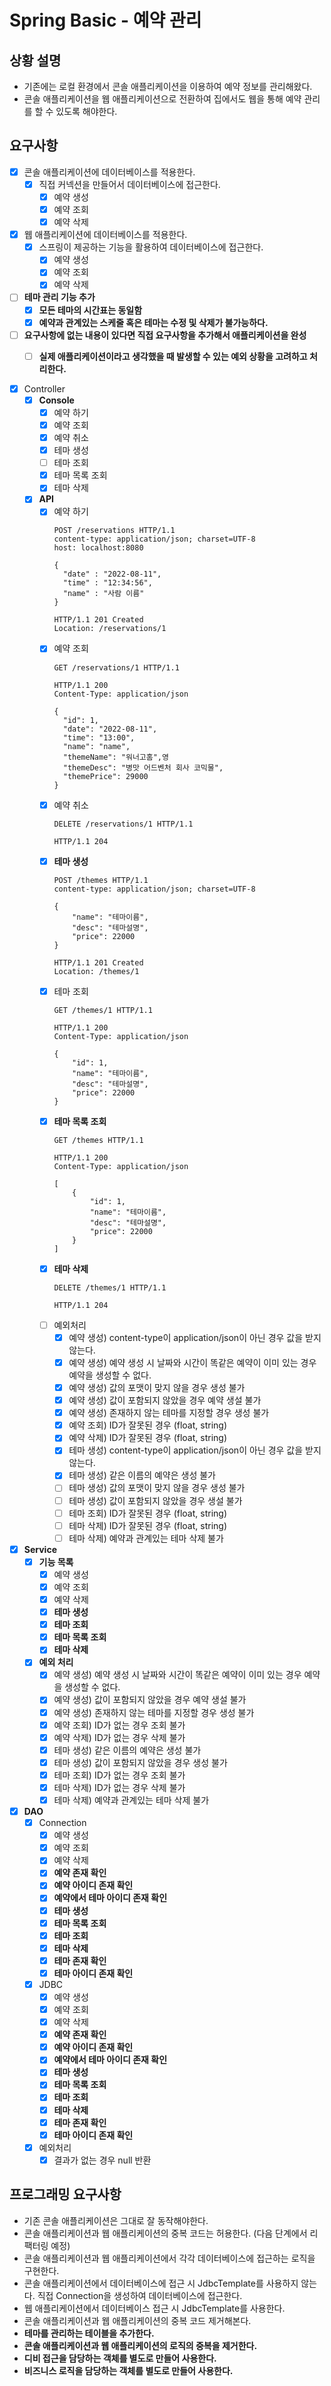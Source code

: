 # Spring Basic - 예약 관리

## 상황 설명

- 기존에는 로컬 환경에서 콘솔 애플리케이션을 이용하여 예약 정보를 관리해왔다.
- 콘솔 애플리케이션을 웹 애플리케이션으로 전환하여 집에서도 웹을 통해 예약 관리를 할 수 있도록 해야한다.

## 요구사항

- [X] 콘솔 애플리케이션에 데이터베이스를 적용한다.
  - [X] 직접 커넥션을 만들어서 데이터베이스에 접근한다.
    - [X] 예약 생성
    - [X] 예약 조회
    - [X] 예약 삭제
- [X] 웹 애플리케이션에 데이터베이스를 적용한다.
  -  [X] 스프링이 제공하는 기능을 활용하여 데이터베이스에 접근한다.
    - [X] 예약 생성
    - [X] 예약 조회
    - [X] 예약 삭제
- [ ] **테마 관리 기능 추가**
  - [X] **모든 테마의 시간표는 동일함**
  - [X] **예약과 관계있는 스케줄 혹은 테마는 수정 및 삭제가 불가능하다.**
- [ ] **요구사항에 없는 내용이 있다면 직접 요구사항을 추가해서 애플리케이션을 완성**
  - [ ] **실제 애플리케이션이라고 생각했을 때 발생할 수 있는 예외 상황을 고려하고 처리한다.**


- [X] Controller
  - [X] **Console**
    - [X] 예약 하기
    - [X] 예약 조회
    - [X] 예약 취소
    - [X] 테마 생성
    - [ ] 테마 조회
    - [X] 테마 목록 조회
    - [X] 테마 삭제
  - [X] **API**
    - [X] 예약 하기
      ```
      POST /reservations HTTP/1.1
      content-type: application/json; charset=UTF-8
      host: localhost:8080
      
      {
        "date" : "2022-08-11",
        "time" : "12:34:56",
        "name" : "사람 이름"
      }
      ```
      ```
      HTTP/1.1 201 Created
      Location: /reservations/1
      ```
    - [X] 예약 조회
      ```
      GET /reservations/1 HTTP/1.1
      ```
      ```
      HTTP/1.1 200 
      Content-Type: application/json
      
      {
        "id": 1,
        "date": "2022-08-11",
        "time": "13:00",
        "name": "name",
        "themeName": "워너고홈",영
        "themeDesc": "병맛 어드벤처 회사 코믹물",
        "themePrice": 29000
      }
      ```
    - [X] 예약 취소
      ```
      DELETE /reservations/1 HTTP/1.1
      ```
      ```
      HTTP/1.1 204 
      ```
    - [X] **테마 생성**
      ```
      POST /themes HTTP/1.1
      content-type: application/json; charset=UTF-8
      
      {
          "name": "테마이름",
          "desc": "테마설명",
          "price": 22000
      }
      
      ```
      ```
      HTTP/1.1 201 Created
      Location: /themes/1
      ```
    - [X] 테마 조회
      ```
      GET /themes/1 HTTP/1.1
      ```
      ```
      HTTP/1.1 200 
      Content-Type: application/json
      
      {
          "id": 1,
          "name": "테마이름",
          "desc": "테마설명",
          "price": 22000
      }
      ```
    - [X] **테마 목록 조회**
      ```
      GET /themes HTTP/1.1
      ```
      ```
      HTTP/1.1 200 
      Content-Type: application/json
      
      [
          {
              "id": 1,
              "name": "테마이름",
              "desc": "테마설명",
              "price": 22000
          }
      ]
      ```
    - [X] **테마 삭제**
      ```
      DELETE /themes/1 HTTP/1.1
      ```
      ```
      HTTP/1.1 204 
      ```
    - [ ] 예외처리
      - [X] 예약 생성) content-type이 application/json이 아닌 경우 값을 받지 않는다.
      - [X] 예약 생성) 예약 생성 시 날짜와 시간이 똑같은 예약이 이미 있는 경우 예약을 생성할 수 없다.
      - [X] 예약 생성) 값의 포맷이 맞지 않을 경우 생성 불가
      - [X] 예약 생성) 값이 포함되지 않았을 경우 예약 생설 불가
      - [X] 예약 생성) 존재하지 않는 테마를 지정할 경우 생성 불가
      - [X] 예약 조회) ID가 잘못된 경우 (float, string)
      - [X] 예약 삭제) ID가 잘못된 경우 (float, string)
      - [X] 테마 생성) content-type이 application/json이 아닌 경우 값을 받지 않는다.
      - [X] 테마 생성) 같은 이름의 예약은 생성 불가
      - [ ] 테마 생성) 값의 포맷이 맞지 않을 경우 생성 불가
      - [ ] 테마 생성) 값이 포함되지 않았을 경우 생설 불가
      - [ ] 테마 조회) ID가 잘못된 경우 (float, string)
      - [ ] 테마 삭제) ID가 잘못된 경우 (float, string)
      - [ ] 테마 삭제) 예약과 관계있는 테마 삭제 불가
- [X] **Service**
  - [X] **기능 목록**
    - [X] 예약 생성
    - [X] 예약 조회
    - [X] 예약 삭제
    - [X] **테마 생성**
    - [X] **테마 조회**
    - [X] **테마 목록 조회**
    - [X] **테마 삭제**
  - [X] **예외 처리**
    - [X] 예약 생성) 예약 생성 시 날짜와 시간이 똑같은 예약이 이미 있는 경우 예약을 생성할 수 없다.
    - [X] 예약 생성) 값이 포함되지 않았을 경우 예약 생설 불가
    - [X] 예약 생성) 존재하지 않는 테마를 지정할 경우 생성 불가
    - [X] 예약 조회) ID가 없는 경우 조회 불가
    - [X] 예약 삭제) ID가 없는 경우 삭제 불가
    - [X] 테마 생성) 같은 이름의 예약은 생성 불가
    - [X] 테마 생성) 값이 포함되지 않았을 경우 생성 불가
    - [X] 테마 조회) ID가 없는 경우 조회 불가
    - [X] 테마 삭제) ID가 없는 경우 삭제 불가
    - [X] 테마 삭제) 예약과 관계있는 테마 삭제 불가
- [X] **DAO**
  - [X] Connection
    - [X] 예약 생성
    - [X] 예약 조회
    - [X] 예약 삭제
    - [X] **예약 존재 확인**
    - [X] **예약 아이디 존재 확인**
    - [X] **예약에서 테마 아이디 존재 확인**
    - [X] **테마 생성**
    - [X] **테마 목록 조회**
    - [X] **테마 조회**
    - [X] **테마 삭제**
    - [X] **테마 존재 확인**
    - [X] **테마 아이디 존재 확인**
  - [X] JDBC
    - [X] 예약 생성
    - [X] 예약 조회
    - [X] 예약 삭제
    - [X] **예약 존재 확인**
    - [X] **예약 아이디 존재 확인**
    - [X] **예약에서 테마 아이디 존재 확인**
    - [X] **테마 생성**
    - [X] **테마 목록 조회**
    - [X] **테마 조회**
    - [X] **테마 삭제**
    - [X] **테마 존재 확인**
    - [X] **테마 아이디 존재 확인**
  - [X] 예외처리
    - [X] 결과가 없는 경우 null 반환

## 프로그래밍 요구사항

- 기존 콘솔 애플리케이션은 그대로 잘 동작해야한다.
- 콘솔 애플리케이션과 웹 애플리케이션의 중복 코드는 허용한다. (다음 단계에서 리팩터링 예정)
- 콘솔 애플리케이션과 웹 애플리케이션에서 각각 데이터베이스에 접근하는 로직을 구현한다.
- 콘솔 애플리케이션에서 데이터베이스에 접근 시 JdbcTemplate를 사용하지 않는다. 직접 Connection을 생성하여 데이터베이스에 접근한다.
- 웹 애플리케이션에서 데이터베이스 접근 시 JdbcTemplate를 사용한다.
- 콘솔 애플리케이션과 웹 애플리케이션의 중복 코드 제거해본다.
- **테마를 관리하는 테이블을 추가한다.**
- **콘솔 애플리케이션과 웹 애플리케이션의 로직의 중복을 제거한다.**
- **디비 접근을 담당하는 객체를 별도로 만들어 사용한다.**
- **비즈니스 로직을 담당하는 객체를 별도로 만들어 사용한다.**
